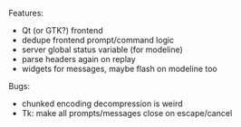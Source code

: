 Features:
- Qt (or GTK?) frontend
- dedupe frontend prompt/command logic
- server global status variable (for modeline)
- parse headers again on replay
- widgets for messages, maybe flash on modeline too

Bugs:
- chunked encoding decompression is weird
- Tk: make all prompts/messages close on escape/cancel
